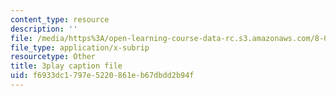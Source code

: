 ```yaml
---
content_type: resource
description: ''
file: /media/https%3A/open-learning-course-data-rc.s3.amazonaws.com/8-01sc-classical-mechanics-fall-2016/f6933dc1797e5220861eb67dbdd2b94f_ZApVXJZF7pE.vtt
file_type: application/x-subrip
resourcetype: Other
title: 3play caption file
uid: f6933dc1-797e-5220-861e-b67dbdd2b94f
---
```

